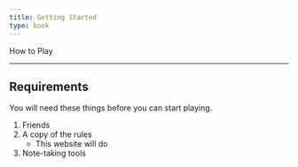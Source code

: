 ```yaml
---
title: Getting Started
type: book
---
```


How to Play

---

## Requirements

You will need these things before you can start playing.

1. Friends
2. A copy of the rules
   - This website will do
3. Note-taking tools
